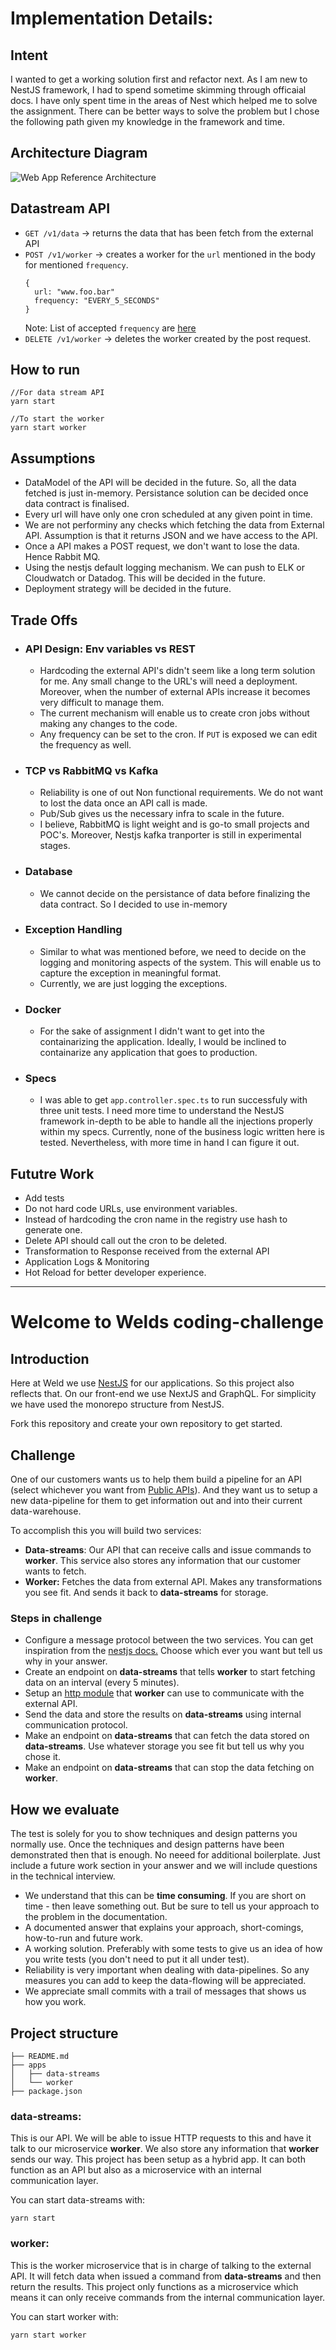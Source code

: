 # Implementation Details:

## Intent
I wanted to get a working solution first and refactor next. As I am new to NestJS framework, I had to spend sometime skimming through officaial docs. I have only spent time in the areas of Nest which helped me to solve the assignment. There can be better ways to solve the problem but I chose the following path given my knowledge in the framework and time.
 
## Architecture Diagram

![Web App Reference Architecture](https://user-images.githubusercontent.com/13963969/132289856-b6f1ec7e-278e-49d4-a0b5-7b593ec6e373.png)

## Datastream API
- `GET /v1/data` -> returns the data that has been fetch from the external API
- `POST /v1/worker` -> creates a worker for the `url` mentioned in the body for mentioned `frequency`.
  ```
  {
    url: "www.foo.bar"
    frequency: "EVERY_5_SECONDS"
  }
  ```
  Note: List of accepted `frequency` are [here](https://github.com/nestjs/schedule/blob/master/lib/enums/cron-expression.enum.ts)
- `DELETE /v1/worker` -> deletes the worker created by the post request.

## How to run
```
//For data stream API
yarn start 

//To start the worker
yarn start worker
```

## Assumptions
- DataModel of the API will be decided in the future. So, all the data fetched is just in-memory. Persistance solution can be decided once data contract is finalised.
- Every url will have only one cron scheduled at any given point in time.
- We are not performiny any checks which fetching the data from External API. Assumption is that it returns JSON and we have access to the API.
- Once a API makes a POST request, we don't want to lose the data. Hence Rabbit MQ.
- Using the nestjs default logging mechanism. We can push to ELK or Cloudwatch or Datadog. This will be decided in the future.
- Deployment strategy will be decided in the future.

## Trade Offs

- ### API Design: Env variables vs REST
   - Hardcoding the external API's didn't seem like a long term solution for me. Any small change to the URL's will need a deployment. Moreover, when the number of         external APIs increase it becomes very difficult to manage them. 
   - The current mechanism will enable us to create cron jobs without making any changes to the code.
   - Any frequency can be set to the cron. If `PUT` is exposed we can edit the frequency as well.
    

-  ### TCP vs RabbitMQ vs Kafka
    - Reliability is one of out Non functional requirements. We do not want to lost the data once an API call is made.
    - Pub/Sub gives us the necessary infra to scale in the future.
    - I believe, RabbitMQ is light weight and is go-to small projects and POC's. Moreover, Nestjs kafka tranporter is still in experimental stages.

- ### Database
  - We cannot decide on the persistance of data before finalizing the data contract. So I decided to use in-memory

- ### Exception Handling
  - Similar to what was mentioned before, we need to decide on the logging and monitoring aspects of the system. This will enable us to capture the exception in meaningful format.
  - Currently, we are just logging the exceptions.

- ### Docker
  - For the sake of assignment I didn't want to get into the containarizing the application. Ideally, I would be inclined to containarize any application that goes to production.

- ### Specs
  - I was able to get `app.controller.spec.ts` to run successfuly with three unit tests. I need more time to understand the NestJS framework in-depth to be able to handle all the injections properly within my specs. Currently, none of the business logic written here is tested. Nevertheless, with more time in hand I can figure it out. 


## Fututre Work
- Add tests
- Do not hard code URLs, use environment variables.
- Instead of hardcoding the cron name in the registry use hash to generate one.
- Delete API should call out the cron to be deleted.
- Transformation to Response received from the external API
- Application Logs & Monitoring
- Hot Reload for better developer experience.

------------
# Welcome to Welds coding-challenge

## Introduction
Here at Weld we use [NestJS](https://nestjs.com/) for our applications. So this project also reflects that. On our front-end we use NextJS and GraphQL. For simplicity we have used the monorepo structure from NestJS.

Fork this repository and create your own repository to get started.

## Challenge
One of our customers wants us to help them build a pipeline for an API (select whichever you want from [Public APIs](https://github.com/public-apis/public-apis)). And they want us to setup a new data-pipeline for them to get information out and into their current data-warehouse.

To accomplish this you will build two services:
- **Data-streams**: Our API that can receive calls and issue commands to **worker**. This service also stores any information that our customer wants to fetch.
- **Worker:** Fetches the data from external API. Makes any transformations you see fit. And sends it back to **data-streams** for storage.

### Steps in challenge
- Configure a message protocol between the two services. You can get inspiration from the [nestjs docs.](https://docs.nestjs.com/microservices/basics) Choose which ever you want but tell us why in your answer.
- Create an endpoint on **data-streams** that tells **worker** to start fetching data on an interval (every 5 minutes).
- Setup an [http module](https://docs.nestjs.com/techniques/http-module) that **worker** can use to communicate with the external API.
- Send the data and store the results on **data-streams** using internal communication protocol.
- Make an endpoint on **data-streams** that can fetch the data stored on **data-streams**. Use whatever storage you see fit but tell us why you chose it.
- Make an endpoint on **data-streams** that can stop the data fetching on **worker**.

## How we evaluate
The test is solely for you to show techniques and design patterns you normally use. Once the techniques and design patterns have been demonstrated then that is enough. No neeed for additional boilerplate. Just include a future work section in your answer and we will include questions in the technical interview.

- We understand that this can be **time consuming**. If you are short on time - then leave something out. But be sure to tell us your approach to the problem in the documentation.
- A documented answer that explains your approach, short-comings, how-to-run and future work.
- A working solution. Preferably with some tests to give us an idea of how you write tests (you don't need to put it all under test).
- Reliability is very important when dealing with data-pipelines. So any measures you can add to keep the data-flowing will be appreciated.
- We appreciate small commits with a trail of messages that shows us how you work.

## Project structure
```
├── README.md
├── apps
│   ├── data-streams
│   └── worker
├── package.json
```
### data-streams:
This is our API. We will be able to issue HTTP requests to this and have it talk to our microservice **worker**.
We also store any information that **worker** sends our way. This project has been setup as a hybrid app. It can both function as an API but also as a microservice with an internal communication layer.

You can start data-streams with:
```
yarn start
```

### worker:
This is the worker microservice that is in charge of talking to the external API. It will fetch data when issued a command from **data-streams** and then return the results. This project only functions as a microservice which means it can only receive commands from the internal communication layer.

You can start worker with:
```
yarn start worker
```
